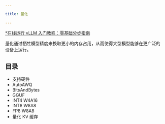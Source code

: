```yaml
---

title: 量化

---
```


[*在线运行 vLLM 入门教程：零基础分步指南](https://openbayes.com/console/public/tutorials/rXxb5fZFr29?utm_source=vLLM-CNdoc&utm_medium=vLLM-CNdoc-V1&utm_campaign=vLLM-CNdoc-V1-25ap)


量化通过牺牲模型精度来换取更小的内存占用，从而使得大型模型能够在更广泛的设备上运行。


## 目录

* 支持硬件
* AutoAWQ
* BitsAndBytes
* GGUF
* INT4 W4A16
* INT8 W8A8
* FP8 W8A8
* 量化 KV 缓存


